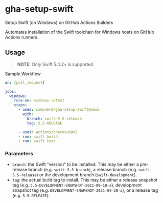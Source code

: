 # gha-setup-swift
Setup Swift (on Windows) on GitHub Actions Builders

Automates installation of the Swift toolchain for Windows hosts on GitHub Actions runners.

## Usage

> **NOTE:** Only Swift 5.4.2+ is supported

Sample Workflow

```yaml
on: [pull_request]

jobs:
  windows:
    runs-on: windows-latest
    steps:
      - uses: compnerd/gha-setup-swift@main
        with:
          branch: swift-5.5-release
          tag: 5.5-RELEASE

      - uses: actions/checkout@v2
      - run: swift build
      - run: swift test
```

### Parameters

- `branch`: the Swift "version" to be installed. This may be either a pre-release branch (e.g. `swift-5.5-branch`), a release branch (e.g. `swift-5.5-release`) or the development branch (`swift-development`).
- `tag`: the actual build tag to install. This may be either a release snapshot tag (e.g. `5.5-DEVELOPMENT-SNAPSHOT-2021-09-18-a`), development snapshot tag  (e.g. `DEVELOPMENT-SNAPSHOT-2021-09-28-a`), or a release tag (e.g. `5.5-RELEASE`).
